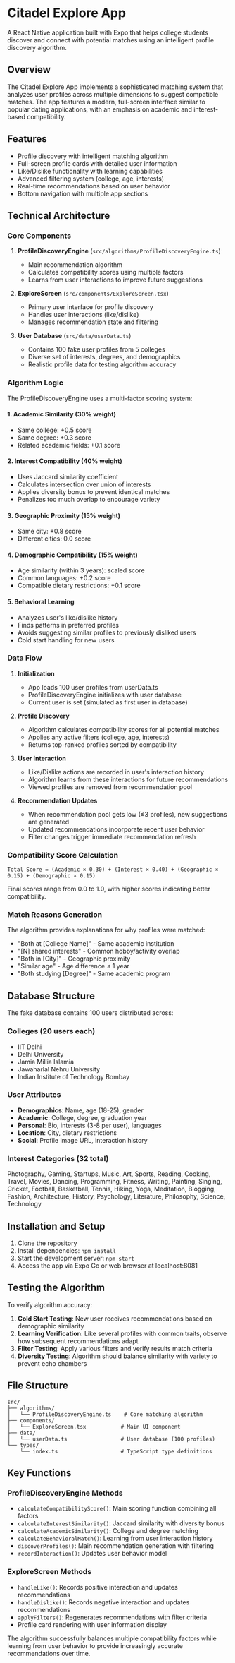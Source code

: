 # Citadel Explore App

A React Native application built with Expo that helps college students discover and connect with potential matches using an intelligent profile discovery algorithm.

## Overview

The Citadel Explore App implements a sophisticated matching system that analyzes user profiles across multiple dimensions to suggest compatible matches. The app features a modern, full-screen interface similar to popular dating applications, with an emphasis on academic and interest-based compatibility.

## Features

- Profile discovery with intelligent matching algorithm
- Full-screen profile cards with detailed user information
- Like/Dislike functionality with learning capabilities
- Advanced filtering system (college, age, interests)
- Real-time recommendations based on user behavior
- Bottom navigation with multiple app sections

## Technical Architecture

### Core Components

1. **ProfileDiscoveryEngine** (`src/algorithms/ProfileDiscoveryEngine.ts`)
   - Main recommendation algorithm
   - Calculates compatibility scores using multiple factors
   - Learns from user interactions to improve future suggestions

2. **ExploreScreen** (`src/components/ExploreScreen.tsx`)
   - Primary user interface for profile discovery
   - Handles user interactions (like/dislike)
   - Manages recommendation state and filtering

3. **User Database** (`src/data/userData.ts`)
   - Contains 100 fake user profiles from 5 colleges
   - Diverse set of interests, degrees, and demographics
   - Realistic profile data for testing algorithm accuracy

### Algorithm Logic

The ProfileDiscoveryEngine uses a multi-factor scoring system:

#### 1. Academic Similarity (30% weight)
- Same college: +0.5 score
- Same degree: +0.3 score
- Related academic fields: +0.1 score

#### 2. Interest Compatibility (40% weight)
- Uses Jaccard similarity coefficient
- Calculates intersection over union of interests
- Applies diversity bonus to prevent identical matches
- Penalizes too much overlap to encourage variety

#### 3. Geographic Proximity (15% weight)
- Same city: +0.8 score
- Different cities: 0.0 score

#### 4. Demographic Compatibility (15% weight)
- Age similarity (within 3 years): scaled score
- Common languages: +0.2 score
- Compatible dietary restrictions: +0.1 score

#### 5. Behavioral Learning
- Analyzes user's like/dislike history
- Finds patterns in preferred profiles
- Avoids suggesting similar profiles to previously disliked users
- Cold start handling for new users

### Data Flow

1. **Initialization**
   - App loads 100 user profiles from userData.ts
   - ProfileDiscoveryEngine initializes with user database
   - Current user is set (simulated as first user in database)

2. **Profile Discovery**
   - Algorithm calculates compatibility scores for all potential matches
   - Applies any active filters (college, age, interests)
   - Returns top-ranked profiles sorted by compatibility

3. **User Interaction**
   - Like/Dislike actions are recorded in user's interaction history
   - Algorithm learns from these interactions for future recommendations
   - Viewed profiles are removed from recommendation pool

4. **Recommendation Updates**
   - When recommendation pool gets low (≤3 profiles), new suggestions are generated
   - Updated recommendations incorporate recent user behavior
   - Filter changes trigger immediate recommendation refresh

### Compatibility Score Calculation

```
Total Score = (Academic × 0.30) + (Interest × 0.40) + (Geographic × 0.15) + (Demographic × 0.15)
```

Final scores range from 0.0 to 1.0, with higher scores indicating better compatibility.

### Match Reasons Generation

The algorithm provides explanations for why profiles were matched:
- "Both at [College Name]" - Same academic institution
- "[N] shared interests" - Common hobby/activity overlap
- "Both in [City]" - Geographic proximity
- "Similar age" - Age difference ≤ 1 year
- "Both studying [Degree]" - Same academic program

## Database Structure

The fake database contains 100 users distributed across:

### Colleges (20 users each)
- IIT Delhi
- Delhi University  
- Jamia Millia Islamia
- Jawaharlal Nehru University
- Indian Institute of Technology Bombay

### User Attributes
- **Demographics**: Name, age (18-25), gender
- **Academic**: College, degree, graduation year
- **Personal**: Bio, interests (3-8 per user), languages
- **Location**: City, dietary restrictions
- **Social**: Profile image URL, interaction history

### Interest Categories (32 total)
Photography, Gaming, Startups, Music, Art, Sports, Reading, Cooking, Travel, Movies, Dancing, Programming, Fitness, Writing, Painting, Singing, Cricket, Football, Basketball, Tennis, Hiking, Yoga, Meditation, Blogging, Fashion, Architecture, History, Psychology, Literature, Philosophy, Science, Technology

## Installation and Setup

1. Clone the repository
2. Install dependencies: `npm install`
3. Start the development server: `npm start`
4. Access the app via Expo Go or web browser at localhost:8081

## Testing the Algorithm

To verify algorithm accuracy:

1. **Cold Start Testing**: New user receives recommendations based on demographic similarity
2. **Learning Verification**: Like several profiles with common traits, observe how subsequent recommendations adapt
3. **Filter Testing**: Apply various filters and verify results match criteria  
4. **Diversity Testing**: Algorithm should balance similarity with variety to prevent echo chambers

## File Structure

```
src/
├── algorithms/
│   └── ProfileDiscoveryEngine.ts    # Core matching algorithm
├── components/
│   └── ExploreScreen.tsx           # Main UI component
├── data/
│   └── userData.ts                 # User database (100 profiles)
└── types/
    └── index.ts                    # TypeScript type definitions
```

## Key Functions

### ProfileDiscoveryEngine Methods

- `calculateCompatibilityScore()`: Main scoring function combining all factors
- `calculateInterestSimilarity()`: Jaccard similarity with diversity bonus
- `calculateAcademicSimilarity()`: College and degree matching
- `calculateBehavioralMatch()`: Learning from user interaction history
- `discoverProfiles()`: Main recommendation generation with filtering
- `recordInteraction()`: Updates user behavior model

### ExploreScreen Methods

- `handleLike()`: Records positive interaction and updates recommendations
- `handleDislike()`: Records negative interaction and updates recommendations  
- `applyFilters()`: Regenerates recommendations with filter criteria
- Profile card rendering with user information display

The algorithm successfully balances multiple compatibility factors while learning from user behavior to provide increasingly accurate recommendations over time.
